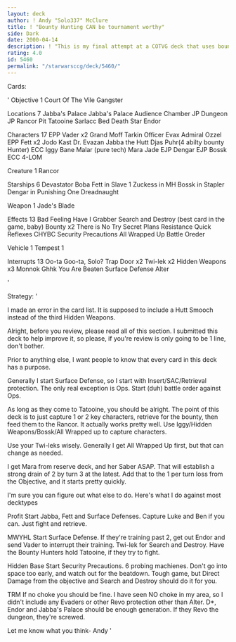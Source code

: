 ```yaml
---
layout: deck
author: ! Andy "Solo337" McClure
title: ! "Bounty Hunting CAN be tournament worthy"
side: Dark
date: 2000-04-14
description: ! "This is my final attempt at a COTVG deck that uses bounty hunting for retrieval. I'm working on it to prove to a friend that Bounty Hunting can be used to win tournaments."
rating: 4.0
id: 5460
permalink: "/starwarsccg/deck/5460/"
---
```

Cards: 

'
Objective 1
Court Of The Vile Gangster

Locations 7
Jabba's Palace
Jabba's Palace Audience Chamber
JP Dungeon
JP Rancor Pit
Tatooine Sarlacc Bed
Death Star
Endor

Characters 17
EPP Vader x2
Grand Moff Tarkin
Officer Evax
Admiral Ozzel
EPP Fett x2
Jodo Kast
Dr. Evazan
Jabba the Hutt
Djas Puhr(4 abilty bounty Hunter)
ECC Iggy
Bane Malar (pure tech)
Mara Jade
EJP Dengar
EJP Bossk
ECC 4-LOM

Creature 1
Rancor

Starships 6
Devastator
Boba Fett in Slave 1
Zuckess in MH
Bossk in Stapler
Dengar in Punishing One
Dreadnaught

Weapon 1
Jade's Blade

Effects 13
Bad Feeling Have I
Grabber
Search and Destroy (best card in the game, baby)
Bounty x2
There is No Try
Secret Plans
Resistance
Quick Reflexes
CHYBC
Security Precautions
All Wrapped Up
Battle Oreder

Vehicle 1
Tempest 1

Interrupts 13
Oo-ta Goo-ta, Solo?
Trap Door x2
Twi-lek x2
Hidden Weapons x3
Monnok
Ghhk
You Are Beaten
Surface Defense
Alter

'

Strategy: '


I made an error in the card list. It is supposed to include a Hutt Smooch instead of the third Hidden Weapons.

Alright, before you review, please read all of this section. I submitted this deck to help improve it, so please, if you're review is only going to be 1 line, don't bother.

Prior to anything else, I want people to know that every card in this deck has a purpose.

Generally I start Surface Defense, so I start with Insert/SAC/Retrieval protection. The only real exception is Ops. Start (duh) battle order against Ops.


As long as they come to Tatooine, you should be alright. The point of this deck is to just capture 1 or 2 key characters, retrieve for the bounty, then feed them to the Rancor. It actually works pretty well. Use Iggy/Hidden Weapons/Bossk/All Wrapped up to capture characters.

Use your Twi-leks wisely. Generally I get All Wrapped Up first, but that can change as needed.

I get Mara from reserve deck, and her Saber ASAP. That will establish a strong drain of 2 by turn 3 at the latest. Add that to the 1 per turn loss from the Objective, and it starts pretty quickly.

I'm sure you can figure out what else to do. Here's what I do against most decktypes

Profit
Start Jabba, Fett and Surface Defenses. Capture Luke and Ben if you can. Just fight and retrieve.

MWYHL
Start Surface Defense. If they're training past 2, get out Endor and send Vader to interrupt their training. Twi-lek for Search and Destroy. Have the Bounty Hunters hold Tatooine, if they try to fight.

Hidden Base
Start Security Precautions. 6 probing machienes. Don't go into space too early, and watch out for the beatdown. Tough game, but Direct Damage from the objective and Search and Destroy should do it for you.

TRM
If no choke you should be fine. I have seen NO choke in my area, so I didn't include any Evaders or other Revo protection other than Alter. D*, Endor and Jabba's Palace should be enough generation. If they Revo the dungeon, they're screwed.


Let me know what you think-
Andy
'
